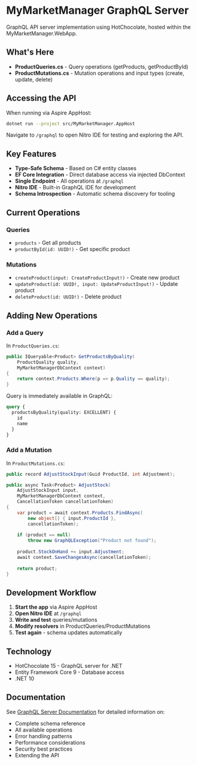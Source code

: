 # MyMarketManager GraphQL Server

GraphQL API server implementation using HotChocolate, hosted within the MyMarketManager.WebApp.

## What's Here

- **ProductQueries.cs** - Query operations (getProducts, getProductById)
- **ProductMutations.cs** - Mutation operations and input types (create, update, delete)

## Accessing the API

When running via Aspire AppHost:

```bash
dotnet run --project src/MyMarketManager.AppHost
```

Navigate to `/graphql` to open Nitro IDE for testing and exploring the API.

## Key Features

- **Type-Safe Schema** - Based on C# entity classes
- **EF Core Integration** - Direct database access via injected DbContext
- **Single Endpoint** - All operations at `/graphql`
- **Nitro IDE** - Built-in GraphQL IDE for development
- **Schema Introspection** - Automatic schema discovery for tooling

## Current Operations

### Queries

- `products` - Get all products
- `productById(id: UUID!)` - Get specific product

### Mutations

- `createProduct(input: CreateProductInput!)` - Create new product
- `updateProduct(id: UUID!, input: UpdateProductInput!)` - Update product
- `deleteProduct(id: UUID!)` - Delete product

## Adding New Operations

### Add a Query

In `ProductQueries.cs`:

```csharp
public IQueryable<Product> GetProductsByQuality(
    ProductQuality quality,
    MyMarketManagerDbContext context)
{
    return context.Products.Where(p => p.Quality == quality);
}
```

Query is immediately available in GraphQL:

```graphql
query {
  productsByQuality(quality: EXCELLENT) {
    id
    name
  }
}
```

### Add a Mutation

In `ProductMutations.cs`:

```csharp
public record AdjustStockInput(Guid ProductId, int Adjustment);

public async Task<Product> AdjustStock(
    AdjustStockInput input,
    MyMarketManagerDbContext context,
    CancellationToken cancellationToken)
{
    var product = await context.Products.FindAsync(
        new object[] { input.ProductId }, 
        cancellationToken);
    
    if (product == null)
        throw new GraphQLException("Product not found");
    
    product.StockOnHand += input.Adjustment;
    await context.SaveChangesAsync(cancellationToken);
    
    return product;
}
```

## Development Workflow

1. **Start the app** via Aspire AppHost
2. **Open Nitro IDE** at `/graphql`
3. **Write and test** queries/mutations
4. **Modify resolvers** in ProductQueries/ProductMutations
5. **Test again** - schema updates automatically

## Technology

- HotChocolate 15 - GraphQL server for .NET
- Entity Framework Core 9 - Database access
- .NET 10

## Documentation

See [GraphQL Server Documentation](../../../docs/graphql-server.md) for detailed information on:
- Complete schema reference
- All available operations
- Error handling patterns
- Performance considerations
- Security best practices
- Extending the API

